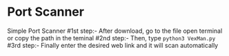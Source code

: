 # Port Scanner
Simple Port Scanner 
#1st step:-
After download, go to the file open terminal or copy the path in the teminal
#2nd step:- 
Then, type ```python3 VexMan.py```
#3rd step:-
Finally enter the desired web link and it will scan automatically 
